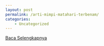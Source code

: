 ```yaml
---
layout: post
permalink: /arti-mimpi-matahari-terbenam/
categories:
    - Uncategorized
---
```


[Baca Selengkapnya](/03)